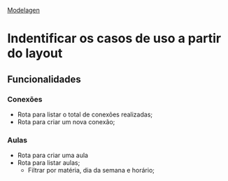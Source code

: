 [Modelagen](https://whimsical.com/)

# Indentificar os casos de uso a partir do layout

## Funcionalidades

### Conexões 

- Rota para listar o total de conexões realizadas;
- Rota para criar um nova conexão;

### Aulas

- Rota para criar uma aula
- Rota para listar aulas;
    - Filtrar por matéria, dia da semana e horário;